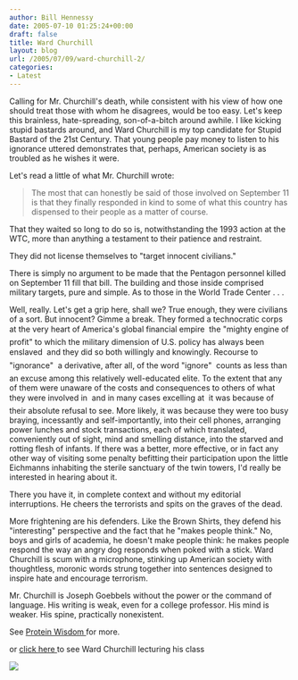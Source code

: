 ```yaml
---
author: Bill Hennessy
date: 2005-07-10 01:25:24+00:00
draft: false
title: Ward Churchill
layout: blog
url: /2005/07/09/ward-churchill-2/
categories:
- Latest
---
```


Calling for Mr. Churchill's death, while consistent with his view of how one should treat those with whom he disagrees, would be too easy. Let's keep this brainless, hate-spreading, son-of-a-bitch around awhile. I like kicking stupid bastards around, and Ward Churchill is my top candidate for Stupid Bastard of the 21st Century. That young people pay money to listen to his ignorance uttered demonstrates that, perhaps, American society is as troubled as he wishes it were.




Let's read a little of what Mr. Churchill wrote:




> 

> 
> The most that can honestly be said of those involved on September 11 is that they finally responded in kind to some of what this country has dispensed to their people as a matter of course.  
  
That they waited so long to do so is, notwithstanding the 1993 action at the WTC, more than anything a testament to their patience and restraint.  
  
They did not license themselves to "target innocent civilians."  
  
There is simply no argument to be made that the Pentagon personnel killed on September 11 fill that bill. The building and those inside comprised military targets, pure and simple. As to those in the World Trade Center . . .  
  
Well, really. Let's get a grip here, shall we? True enough, they were civilians of a sort. But innocent? Gimme a break. They formed a technocratic corps at the very heart of America's global financial empire  the "mighty engine of profit" to which the military dimension of U.S. policy has always been enslaved  and they did so both willingly and knowingly. Recourse to "ignorance"  a derivative, after all, of the word "ignore"  counts as less than an excuse among this relatively well-educated elite. To the extent that any of them were unaware of the costs and consequences to others of what they were involved in  and in many cases excelling at  it was because of their absolute refusal to see. More likely, it was because they were too busy braying, incessantly and self-importantly, into their cell phones, arranging power lunches and stock transactions, each of which translated, conveniently out of sight, mind and smelling distance, into the starved and rotting flesh of infants. If there was a better, more effective, or in fact any other way of visiting some penalty befitting their participation upon the little Eichmanns inhabiting the sterile sanctuary of the twin towers, I'd really be interested in hearing about it.
> 
> 

There you have it, in complete context and without my editorial interruptions. He cheers the terrorists and spits on the graves of the dead.




More frightening are his defenders. Like the Brown Shirts, they defend his "interesting" perspective and the fact that he "makes people think." No, boys and girls of academia, he doesn't make people think: he makes people respond the way an angry dog responds when poked with a stick. Ward Churchill is scum with a microphone, stinking up American society with thoughtless, moronic words strung together into sentences designed to inspire hate and encourage terrorism. 




Mr. Churchill is Joseph Goebbels without the power or the command of language. His writing is weak, even for a college professor. His mind is weaker. His spine, practically nonexistent.




See [Protein Wisdom ](https://www.celluloid-wisdom.com/pw/index.php?/weblog/trackbacks/17843/)for more.




or [click here ](https://blog.billhennessy.com/photos/hennessys_view/picture981.aspx)to see Ward Churchill lecturing his class

![](https://blog.billhennessy.com/aggbug.aspx?PostID=978)

